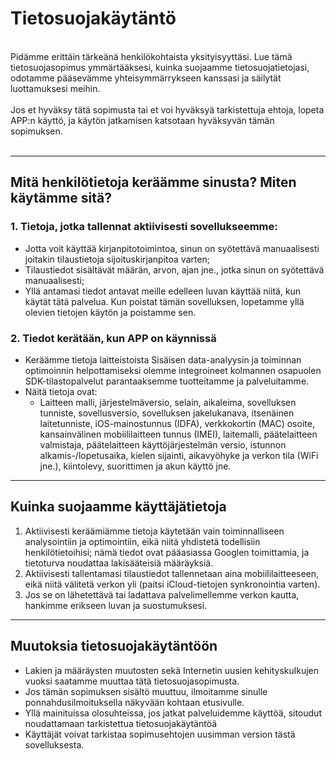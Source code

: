 # Tietosuojakäytäntö
<br>
Pidämme erittäin tärkeänä henkilökohtaista yksityisyyttäsi. Lue tämä tietosuojasopimus ymmärtääksesi, kuinka suojaamme tietosuojatietojasi, odotamme pääsevämme yhteisymmärrykseen kanssasi ja säilytät luottamuksesi meihin.
<br><br>Jos et hyväksy tätä sopimusta tai et voi hyväksyä tarkistettuja ehtoja, lopeta APP:n käyttö, ja käytön jatkamisen katsotaan hyväksyvän tämän sopimuksen.
<br><br>

***

## Mitä henkilötietoja keräämme sinusta? Miten käytämme sitä?
### 1. Tietoja, jotka tallennat aktiivisesti sovellukseemme:
   - Jotta voit käyttää kirjanpitotoimintoa, sinun on syötettävä manuaalisesti joitakin tilaustietoja sijoituskirjanpitoa varten;
   - Tilaustiedot sisältävät määrän, arvon, ajan jne., jotka sinun on syötettävä manuaalisesti;
   - Yllä antamasi tiedot antavat meille edelleen luvan käyttää niitä, kun käytät tätä palvelua. Kun poistat tämän sovelluksen, lopetamme yllä olevien tietojen käytön ja poistamme sen.

### 2. Tiedot kerätään, kun APP on käynnissä
   - Keräämme tietoja laitteistoista Sisäisen data-analyysin ja toiminnan optimoinnin helpottamiseksi olemme integroineet kolmannen osapuolen SDK-tilastopalvelut parantaaksemme tuotteitamme ja palveluitamme.
   - Näitä tietoja ovat:
      - Laitteen malli, järjestelmäversio, selain, aikaleima, sovelluksen tunniste, sovellusversio, sovelluksen jakelukanava, itsenäinen laitetunniste, iOS-mainostunnus (IDFA), verkkokortin (MAC) osoite, kansainvälinen mobiililaitteen tunnus (IMEI), laitemalli, päätelaitteen valmistaja, päätelaitteen käyttöjärjestelmän versio, istunnon alkamis-/lopetusaika, kielen sijainti, aikavyöhyke ja verkon tila (WiFi jne.), kiintolevy, suorittimen ja akun käyttö jne.

***
## Kuinka suojaamme käyttäjätietoja
   1. Aktiivisesti keräämiämme tietoja käytetään vain toiminnalliseen analysointiin ja optimointiin, eikä niitä yhdistetä todellisiin henkilötietoihisi; nämä tiedot ovat pääasiassa Googlen toimittamia, ja tietoturva noudattaa lakisääteisiä määräyksiä.
   2. Aktiivisesti tallentamasi tilaustiedot tallennetaan aina mobiililaitteeseen, eikä niitä välitetä verkon yli (paitsi iCloud-tietojen synkronointia varten).
   3. Jos se on lähetettävä tai ladattava palvelimellemme verkon kautta, hankimme erikseen luvan ja suostumuksesi.
***
## Muutoksia tietosuojakäytäntöön
   - Lakien ja määräysten muutosten sekä Internetin uusien kehityskulkujen vuoksi saatamme muuttaa tätä tietosuojasopimusta.
   - Jos tämän sopimuksen sisältö muuttuu, ilmoitamme sinulle ponnahdusilmoituksella näkyvään kohtaan etusivulle.
   - Yllä mainituissa olosuhteissa, jos jatkat palveluidemme käyttöä, sitoudut noudattamaan tarkistettua tietosuojakäytäntöä
   - Käyttäjät voivat tarkistaa sopimusehtojen uusimman version tästä sovelluksesta.

